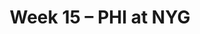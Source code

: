---
layout: game
title: Week 15 – PHI at NYG
season: 2010
game_id: 2010_15_PHI_NYG
away_team: PHI
home_team: NYG
---